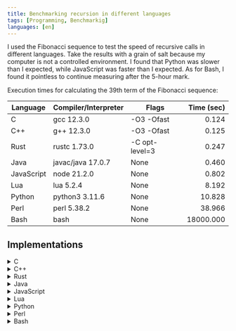 ```yaml
---
title: Benchmarking recursion in different languages
tags: [Programming, Benchmarkig]
languages: [en]
---
```


I used the Fibonacci sequence to test the speed of recursive calls in different
languages. Take the results with a grain of salt because my computer is not a
controlled environment. I found that Python was slower than I expected, while
JavaScript was faster than I expected. As for Bash, I found it pointless to
continue measuring after the 5-hour mark.

Execution times for calculating the 39th term of the Fibonacci sequence:

| Language   | Compiler/Interpreter | Flags          | Time (sec)  |
| ---------- | -------------------- | -------------- | ----------: |
| C          | gcc 12.3.0           | -O3 -Ofast     |       0.124 |
| C++        | g++ 12.3.0           | -O3 -Ofast     |       0.125 |
| Rust       | rustc 1.73.0         | -C opt-level=3 |       0.247 |
| Java       | javac/java 17.0.7    | None           |       0.460 |
| JavaScript | node 21.2.0          | None           |       0.802 |
| Lua        | lua 5.2.4            | None           |       8.192 |
| Python     | python3 3.11.6       | None           |      10.828 |
| Perl       | perl 5.38.2          | None           |      38.966 |
| Bash       | bash                 | None           |   18000.000 |

## Implementations

<details>
<summary>C</summary>
{% highlight c %}
{% include_relative assets/fibonacci.c %}
{% endhighlight %}
</details>

<details>
<summary>C++</summary>
{% highlight c++ %}
{% include_relative assets/fibonacci.cpp %}
{% endhighlight %}
</details>

<details>
<summary>Rust</summary>
{% highlight rust %}
{% include_relative assets/fibonacci.rs %}
{% endhighlight %}
</details>

<details>
<summary>Java</summary>
{% highlight java %}
{% include_relative assets/fibonacci.java %}
{% endhighlight %}
</details>

<details>
<summary>JavaScript</summary>
{% highlight javascript %}
{% include_relative assets/fibonacci.js %}
{% endhighlight %}
</details>

<details>
<summary>Lua</summary>
{% highlight lua %}
{% include_relative assets/fibonacci.lua %}
{% endhighlight %}
</details>

<details>
<summary>Python</summary>
{% highlight python %}
{% include_relative assets/fibonacci.py %}
{% endhighlight %}
</details>

<details>
<summary>Perl</summary>
{% highlight perl %}
{% include_relative assets/fibonacci.pl %}
{% endhighlight %}
</details>

<details>
<summary>Bash</summary>
{% highlight bash %}
{% include_relative assets/fibonacci.bash %}
{% endhighlight %}
</details>
